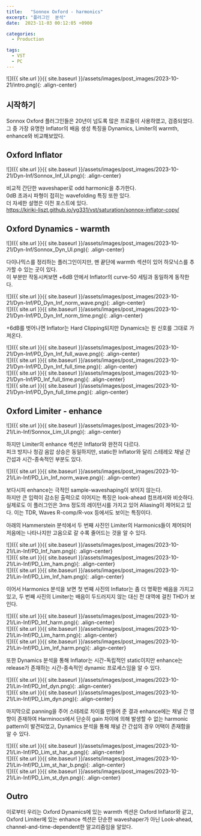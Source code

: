 ```yaml
---
title:   "Sonnox Oxford - harmonics"
excerpt: "플러그인  분석"
date:  2023-11-03 00:12:05 +0900

categories:
  - Production

tags:
  - VST
  - PC
---
```


![]({{ site.url }}{{ site.baseurl }}/assets/images/post_images/2023-10-21/intro.png){: .align-center}  

## 시작하기  

Sonnox Oxford 플러그인들은 20년이 넘도록 많은 프로들이 사용하였고, 검증되었다.  
그 중 가장 유명한 Inflator의 배음 생성 특징을 Dynamics, Limiter의 warmth, enhance와 비교해보았다.  

## Oxford Inflator  

![]({{ site.url }}{{ site.baseurl }}/assets/images/post_images/2023-10-21/Dyn-Inf/Sonnox_Inf_UI.png){: .align-center}  

비교적 간단한 waveshaper로 odd harmonic을 추가한다.  
0dB 초과시 파형이 접히는 wavefolding 특징 또한 있다.  
더 자세한 설명은 이전 포스트에 있다.  
<https://kiriki-liszt.github.io/yg331/vst/saturation/sonnox-inflator-copy/>  

## Oxford Dynamics - warmth  

![]({{ site.url }}{{ site.baseurl }}/assets/images/post_images/2023-10-21/Dyn-Inf/Sonnox_Dyn_UI.png){: .align-center}  

다이나믹스를 정리하는 플러그인이지만, 맨 끝단에 warmth 섹션이 있어 하모닉스를 추가할 수 있는 곳이 있다.  
이 부분만 작동시켜보면 +6dB 안에서 Inflator의 curve-50 세팅과 동일하게 동작한다.  

![]({{ site.url }}{{ site.baseurl }}/assets/images/post_images/2023-10-21/Dyn-Inf/PD_Dyn_Inf_norm_wave.png){: .align-center}  
![]({{ site.url }}{{ site.baseurl }}/assets/images/post_images/2023-10-21/Dyn-Inf/PD_Dyn_Inf_norm_time.png){: .align-center}  

+6dB를 벗어나면 Inflator는 Hard Clipping되지만 Dynamics는 원 신호를 그대로 가져온다.  

![]({{ site.url }}{{ site.baseurl }}/assets/images/post_images/2023-10-21/Dyn-Inf/PD_Dyn_Inf_full_wave.png){: .align-center}  
![]({{ site.url }}{{ site.baseurl }}/assets/images/post_images/2023-10-21/Dyn-Inf/PD_Dyn_Inf_full_time.png){: .align-center}  
![]({{ site.url }}{{ site.baseurl }}/assets/images/post_images/2023-10-21/Dyn-Inf/PD_Inf_full_time.png){: .align-center}  
![]({{ site.url }}{{ site.baseurl }}/assets/images/post_images/2023-10-21/Dyn-Inf/PD_Dyn_full_time.png){: .align-center}  

## Oxford Limiter - enhance  

![]({{ site.url }}{{ site.baseurl }}/assets/images/post_images/2023-10-21/Lin-Inf/Sonnox_Lim_UI.png){: .align-center}  

하지만 Limiter의 enhance 섹션은 Inflator와 완전히 다르다.  
피크 방지나 청감 음압 상승은 동일하지만, static한 Inflator와 달리 스테레오 채널 간 간섭과 시간-종속적인 부분도 있다.  

![]({{ site.url }}{{ site.baseurl }}/assets/images/post_images/2023-10-21/Lin-Inf/PD_Lin_Inf_norm_wave.png){: .align-center}  

보다시피 enhance는 극적인 sample-waveshaping이 보이지 않는다.  
하지만 큰 입력이 감소된 출력으로 이어지는 특징은 look-ahead 컴프레서와 비슷하다.  
실제로도 이 플러그인은 3ms 정도의 레이턴시를 가지고 있어 Aliasing이 제어되고 있다. 이는 TDR, Waves R-comp/R-vox 등에서도 보이는 특징이다.  

아래의 Hammerstein 분석에서 두 번째 사진인 Limiter의 Harmonics들이 제어되어 저음에는 나타나지만 고음으로 갈 수록 줄어드는 것을 알 수 있다.  

![]({{ site.url }}{{ site.baseurl }}/assets/images/post_images/2023-10-21/Lin-Inf/PD_Inf_ham.png){: .align-center}  
![]({{ site.url }}{{ site.baseurl }}/assets/images/post_images/2023-10-21/Lin-Inf/PD_Lim_ham.png){: .align-center}  
![]({{ site.url }}{{ site.baseurl }}/assets/images/post_images/2023-10-21/Lin-Inf/PD_Lim_Inf_ham.png){: .align-center}  

이어서 Harmonics 분석을 보면 첫 번째 사진의 Inflator는 좀 더 명확한 배음을 가지고 있고, 두 번째 사진의 Limiter는 배음이 두드러지지 않는 대신 전 대역에 걸친 THD가 보인다.  

![]({{ site.url }}{{ site.baseurl }}/assets/images/post_images/2023-10-21/Lin-Inf/PD_Inf_harm.png){: .align-center}  
![]({{ site.url }}{{ site.baseurl }}/assets/images/post_images/2023-10-21/Lin-Inf/PD_Lim_harm.png){: .align-center}  
![]({{ site.url }}{{ site.baseurl }}/assets/images/post_images/2023-10-21/Lin-Inf/PD_Lim_Inf_harm.png){: .align-center}  

또한 Dynamics 분석을 통해 Inflator는 시간-독립적인 static이지만 enhance는 release가 존재하는 시간-종속적인 dynamic 프로세스임을 알 수 있다.  

![]({{ site.url }}{{ site.baseurl }}/assets/images/post_images/2023-10-21/Lin-Inf/PD_Inf_dyn.png){: .align-center}  
![]({{ site.url }}{{ site.baseurl }}/assets/images/post_images/2023-10-21/Lin-Inf/PD_Lim_dyn.png){: .align-center}  

마지막으로 panning을 주어 스테레로 차이를 만들어 준 결과 enhance에는 채널 간 영향이 존재하여 Harminocs에서 단순히 gain 차이에 의해 발생할 수 없는 harmonic pattern이 발견되었고, Dynamics 분석을 통해 채널 간 간섭의 경우 어택이 존재함을 알 수 있다.  

![]({{ site.url }}{{ site.baseurl }}/assets/images/post_images/2023-10-21/Lin-Inf/PD_Lim_st_har_a.png){: .align-center}  
![]({{ site.url }}{{ site.baseurl }}/assets/images/post_images/2023-10-21/Lin-Inf/PD_Lim_st_har_b.png){: .align-center}  
![]({{ site.url }}{{ site.baseurl }}/assets/images/post_images/2023-10-21/Lin-Inf/PD_Lim_st_dyn.png){: .align-center}  

## Outro  

이로부터 우리는 Oxford Dynamics에 있는 warmth 섹션은 Oxford Inflator와 같고, Oxford Limiter에 있는 enhance 섹션은 단순한 waveshaper가 아닌 Look-ahead, channel-and-time-dependent한 알고리즘임을 알았다.  
